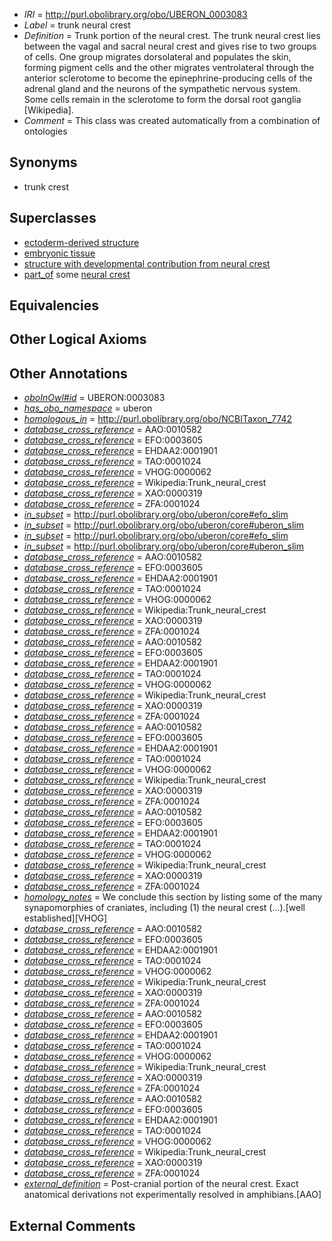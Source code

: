  * *IRI* = http://purl.obolibrary.org/obo/UBERON_0003083
 * *Label* = trunk neural crest
 * *Definition* = Trunk portion of the neural crest. The trunk neural crest lies between the vagal and sacral neural crest and gives rise to two groups of cells. One group migrates dorsolateral and populates the skin, forming pigment cells and the other migrates ventrolateral through the anterior sclerotome to become the epinephrine-producing cells of the adrenal gland and the neurons of the sympathetic nervous system. Some cells remain in the sclerotome to form the dorsal root ganglia [Wikipedia].
 * *Comment* = This class was created automatically from a combination of ontologies

## Synonyms

 * trunk crest

## Superclasses

 * [ectoderm-derived structure](../../UBERON/21/UBERON_0004121.md)
 * [embryonic tissue](../../UBERON/91/UBERON_0005291.md)
 * [structure with developmental contribution from neural crest](../../UBERON/14/UBERON_0010314.md)
 * [part_of](../../BFO/50/BFO_0000050.md) some [neural crest](../../UBERON/42/UBERON_0002342.md)

## Equivalencies


## Other Logical Axioms


## Other Annotations

 * *[oboInOwl#id](../../id/oboInOwl#id.md)* = UBERON:0003083
 * *[has_obo_namespace](../../ce/oboInOwl#hasOBONamespace.md)* = uberon
 * *[homologous_in](../../core#homologous/in/core#homologous_in.md)* = http://purl.obolibrary.org/obo/NCBITaxon_7742
 * *[database_cross_reference](../../ef/oboInOwl#hasDbXref.md)* = AAO:0010582
 * *[database_cross_reference](../../ef/oboInOwl#hasDbXref.md)* = EFO:0003605
 * *[database_cross_reference](../../ef/oboInOwl#hasDbXref.md)* = EHDAA2:0001901
 * *[database_cross_reference](../../ef/oboInOwl#hasDbXref.md)* = TAO:0001024
 * *[database_cross_reference](../../ef/oboInOwl#hasDbXref.md)* = VHOG:0000062
 * *[database_cross_reference](../../ef/oboInOwl#hasDbXref.md)* = Wikipedia:Trunk_neural_crest
 * *[database_cross_reference](../../ef/oboInOwl#hasDbXref.md)* = XAO:0000319
 * *[database_cross_reference](../../ef/oboInOwl#hasDbXref.md)* = ZFA:0001024
 * *[in_subset](../../et/oboInOwl#inSubset.md)* = http://purl.obolibrary.org/obo/uberon/core#efo_slim
 * *[in_subset](../../et/oboInOwl#inSubset.md)* = http://purl.obolibrary.org/obo/uberon/core#uberon_slim
 * *[in_subset](../../et/oboInOwl#inSubset.md)* = http://purl.obolibrary.org/obo/uberon/core#efo_slim
 * *[in_subset](../../et/oboInOwl#inSubset.md)* = http://purl.obolibrary.org/obo/uberon/core#uberon_slim
 * *[database_cross_reference](../../ef/oboInOwl#hasDbXref.md)* = AAO:0010582
 * *[database_cross_reference](../../ef/oboInOwl#hasDbXref.md)* = EFO:0003605
 * *[database_cross_reference](../../ef/oboInOwl#hasDbXref.md)* = EHDAA2:0001901
 * *[database_cross_reference](../../ef/oboInOwl#hasDbXref.md)* = TAO:0001024
 * *[database_cross_reference](../../ef/oboInOwl#hasDbXref.md)* = VHOG:0000062
 * *[database_cross_reference](../../ef/oboInOwl#hasDbXref.md)* = Wikipedia:Trunk_neural_crest
 * *[database_cross_reference](../../ef/oboInOwl#hasDbXref.md)* = XAO:0000319
 * *[database_cross_reference](../../ef/oboInOwl#hasDbXref.md)* = ZFA:0001024
 * *[database_cross_reference](../../ef/oboInOwl#hasDbXref.md)* = AAO:0010582
 * *[database_cross_reference](../../ef/oboInOwl#hasDbXref.md)* = EFO:0003605
 * *[database_cross_reference](../../ef/oboInOwl#hasDbXref.md)* = EHDAA2:0001901
 * *[database_cross_reference](../../ef/oboInOwl#hasDbXref.md)* = TAO:0001024
 * *[database_cross_reference](../../ef/oboInOwl#hasDbXref.md)* = VHOG:0000062
 * *[database_cross_reference](../../ef/oboInOwl#hasDbXref.md)* = Wikipedia:Trunk_neural_crest
 * *[database_cross_reference](../../ef/oboInOwl#hasDbXref.md)* = XAO:0000319
 * *[database_cross_reference](../../ef/oboInOwl#hasDbXref.md)* = ZFA:0001024
 * *[database_cross_reference](../../ef/oboInOwl#hasDbXref.md)* = AAO:0010582
 * *[database_cross_reference](../../ef/oboInOwl#hasDbXref.md)* = EFO:0003605
 * *[database_cross_reference](../../ef/oboInOwl#hasDbXref.md)* = EHDAA2:0001901
 * *[database_cross_reference](../../ef/oboInOwl#hasDbXref.md)* = TAO:0001024
 * *[database_cross_reference](../../ef/oboInOwl#hasDbXref.md)* = VHOG:0000062
 * *[database_cross_reference](../../ef/oboInOwl#hasDbXref.md)* = Wikipedia:Trunk_neural_crest
 * *[database_cross_reference](../../ef/oboInOwl#hasDbXref.md)* = XAO:0000319
 * *[database_cross_reference](../../ef/oboInOwl#hasDbXref.md)* = ZFA:0001024
 * *[database_cross_reference](../../ef/oboInOwl#hasDbXref.md)* = AAO:0010582
 * *[database_cross_reference](../../ef/oboInOwl#hasDbXref.md)* = EFO:0003605
 * *[database_cross_reference](../../ef/oboInOwl#hasDbXref.md)* = EHDAA2:0001901
 * *[database_cross_reference](../../ef/oboInOwl#hasDbXref.md)* = TAO:0001024
 * *[database_cross_reference](../../ef/oboInOwl#hasDbXref.md)* = VHOG:0000062
 * *[database_cross_reference](../../ef/oboInOwl#hasDbXref.md)* = Wikipedia:Trunk_neural_crest
 * *[database_cross_reference](../../ef/oboInOwl#hasDbXref.md)* = XAO:0000319
 * *[database_cross_reference](../../ef/oboInOwl#hasDbXref.md)* = ZFA:0001024
 * *[homology_notes](../../UBPROP/03/UBPROP_0000003.md)* = We conclude this section by listing some of the many synapomorphies of craniates, including (1) the neural crest (...).[well established][VHOG]
 * *[database_cross_reference](../../ef/oboInOwl#hasDbXref.md)* = AAO:0010582
 * *[database_cross_reference](../../ef/oboInOwl#hasDbXref.md)* = EFO:0003605
 * *[database_cross_reference](../../ef/oboInOwl#hasDbXref.md)* = EHDAA2:0001901
 * *[database_cross_reference](../../ef/oboInOwl#hasDbXref.md)* = TAO:0001024
 * *[database_cross_reference](../../ef/oboInOwl#hasDbXref.md)* = VHOG:0000062
 * *[database_cross_reference](../../ef/oboInOwl#hasDbXref.md)* = Wikipedia:Trunk_neural_crest
 * *[database_cross_reference](../../ef/oboInOwl#hasDbXref.md)* = XAO:0000319
 * *[database_cross_reference](../../ef/oboInOwl#hasDbXref.md)* = ZFA:0001024
 * *[database_cross_reference](../../ef/oboInOwl#hasDbXref.md)* = AAO:0010582
 * *[database_cross_reference](../../ef/oboInOwl#hasDbXref.md)* = EFO:0003605
 * *[database_cross_reference](../../ef/oboInOwl#hasDbXref.md)* = EHDAA2:0001901
 * *[database_cross_reference](../../ef/oboInOwl#hasDbXref.md)* = TAO:0001024
 * *[database_cross_reference](../../ef/oboInOwl#hasDbXref.md)* = VHOG:0000062
 * *[database_cross_reference](../../ef/oboInOwl#hasDbXref.md)* = Wikipedia:Trunk_neural_crest
 * *[database_cross_reference](../../ef/oboInOwl#hasDbXref.md)* = XAO:0000319
 * *[database_cross_reference](../../ef/oboInOwl#hasDbXref.md)* = ZFA:0001024
 * *[database_cross_reference](../../ef/oboInOwl#hasDbXref.md)* = AAO:0010582
 * *[database_cross_reference](../../ef/oboInOwl#hasDbXref.md)* = EFO:0003605
 * *[database_cross_reference](../../ef/oboInOwl#hasDbXref.md)* = EHDAA2:0001901
 * *[database_cross_reference](../../ef/oboInOwl#hasDbXref.md)* = TAO:0001024
 * *[database_cross_reference](../../ef/oboInOwl#hasDbXref.md)* = VHOG:0000062
 * *[database_cross_reference](../../ef/oboInOwl#hasDbXref.md)* = Wikipedia:Trunk_neural_crest
 * *[database_cross_reference](../../ef/oboInOwl#hasDbXref.md)* = XAO:0000319
 * *[database_cross_reference](../../ef/oboInOwl#hasDbXref.md)* = ZFA:0001024
 * *[external_definition](../../UBPROP/01/UBPROP_0000001.md)* = Post-cranial portion of the neural crest. Exact anatomical derivations not experimentally resolved in amphibians.[AAO]

## External Comments

